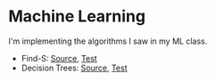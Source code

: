 # Machine Learning

I'm implementing the algorithms I saw in my ML class. 

- Find-S: [Source](https://github.com/bonaert/machine-learning/blob/master/src/findS.py), [Test](https://github.com/bonaert/machine-learning/blob/master/src/findSTest.py)
- Decision Trees: [Source](https://github.com/bonaert/machine-learning/blob/master/src/decisionTree.py), [Test](https://github.com/bonaert/machine-learning/blob/master/src/decisionTreeTest.py)